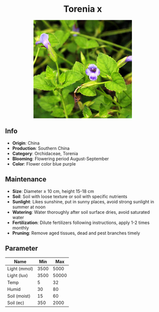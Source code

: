 <h1 align='center'>Torenia x</h1>
<p align="center">
    <img 
        align='center'
        width='320'
        src="../images/torenia x.png" 
        alt='Torenia x' />
</p>

## Info

 - **Origin**: China
 - **Production**: Southern China
 - **Category**: Orchidaceae, Torenia
 - **Blooming**: Flowering period August-September
 - **Color**: Flower color blue purple

## Maintenance

 - **Size**: Diameter ≥ 10 cm, height 15-18 cm
 - **Soil**: Soil with loose texture or soil with specific nutrients
 - **Sunlight**: Likes sunshine, put in sunny places, avoid strong sunlight in summer at noon
 - **Watering**: Water thoroughly after soil surface dries, avoid saturated water
 - **Fertilization**: Dilute fertilizers following instructions, apply 1-2 times monthly
 - **Pruning**: Remove aged tissues, dead and pest branches timely

## Parameter

| Name         | Min  | Max   |
|--------------|------|-------|
| Light (mmol) | 3500 | 5000  |
| Light (lux)  | 3500 | 50000 |
| Temp         | 5    | 32    |
| Humid        | 30   | 80    |
| Soil (moist) | 15   | 60    |
| Soil (ec)    | 350  | 2000  |